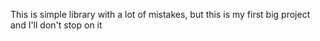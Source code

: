 This is simple library with a lot of mistakes, but this is my first big project and I'll don't stop on it
